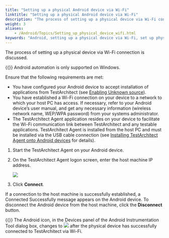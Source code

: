 ```yaml
--- 
title: "Setting up a physical Android device via Wi-Fi"
linktitle: "Setting up a physical Android device via Wi-Fi"
description: "The process of setting up a physical device via Wi-Fi connection is discussed."
weight: 3
aliases: 
    - /Android/Topics/Setting_up_physical_device_wifi.html
keywords: "Android, setting up a physical device via Wi-Fi, set up physical device Wi-Fi (Android), physical device Wi-Fi (Android), connecting Android, Wi-Fi, Android connection"
---
```


The process of setting up a physical device via Wi-Fi connection is discussed.

{{<important>}} Android automation is only supported on Windows.

Ensure that the following requirements are met:

-   You have configured your Android device to accept installation of applications from TestArchitect \(see [Enabling Unknown source](/Android/Topics/Android_configuring_device.html)\).
-   You have established a Wi-Fi connection on your device to a network to which your host PC has access. If necessary, refer to your Android device’s user manual, and get any necessary information \(wireless network name, WEP/WPA password\) from your systems administrator.
-   The TestArchitect Agent application resides on your device to facilitate the Wi-Fi communication link between TestArchitect and any testable applications. TestArchitect Agent is installed from the host PC and must be installed via the USB cable connection \(see [Installing TestArchitect Agent onto Android devices](/Android/Topics/Installing_TA_agent.html) for details\).

1.  Start the TestArchitect Agent on your Android device.

2.  On the TestArchitect Agent logon screen, enter the host machine IP address.

    ![](/images/Android/Images/android_1.png)

3.  Click **Connect**.


If a connection to the host machine is successfully established, a Connected Successfully message appears on the Android device. To disconnect the Android device from the host machine, click the **Disconnect** button.

{{<tip>}} The Android icon, in the Devices panel of the Android Instrumentation Tool dialog box, changes to ![](/images/Android/Images/android_6.png) after the physical device has successfully connected to TestArchitect via Wi-Fi.




